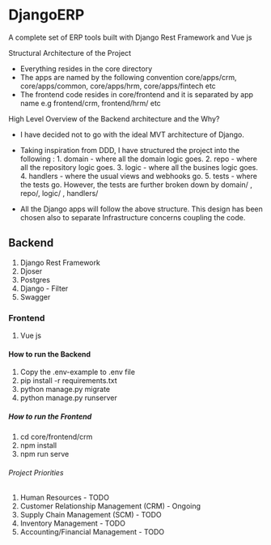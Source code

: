 # DjangoERP

A complete set of ERP tools built with Django Rest Framework and Vue js

Structural Architecture of the Project
- Everything resides in the core directory
- The apps are named by the following convention core/apps/crm, core/apps/common, core/apps/hrm, core/apps/fintech etc
- The frontend code resides in core/frontend and it is separated by app name e.g frontend/crm, frontend/hrm/ etc

High Level Overview of the Backend architecture and the Why?
- I have decided not to go with the ideal MVT architecture of Django.

- Taking inspiration from DDD, I have structured the project into the following :
        1. domain - where all the domain logic goes.
        2. repo - where all the repository logic goes.
        3. logic - where all the busines logic goes.
        4. handlers - where the usual views and webhooks go.
        5. tests - where the tests go. However, the tests are further broken down by domain/ , repo/, logic/ , handlers/ 
        
- All the Django apps will follow the above structure. This design has been chosen also to separate Infrastructure concerns coupling the code.
        

## Backend
1. Django Rest Framework
2. Djoser
3. Postgres
4. Django - Filter
5. Swagger

### Frontend
1. Vue js

#### How to run the Backend
1. Copy the .env-example to .env file
2. pip install -r requirements.txt
3. python manage.py migrate
4. python manage.py runserver

##### How to run the Frontend
1. cd core/frontend/crm
2. npm install
3. npm run serve

###### Project Priorities
1. Human Resources - TODO
2. Customer Relationship Management (CRM) - Ongoing
3. Supply Chain Management (SCM) - TODO
4. Inventory Management - TODO
5. Accounting/Financial Management - TODO

